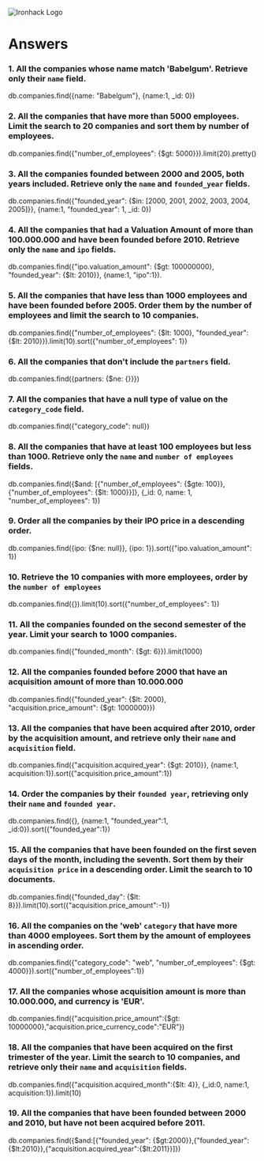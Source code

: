 ![Ironhack Logo](https://i.imgur.com/1QgrNNw.png)

# Answers

### 1. All the companies whose name match 'Babelgum'. Retrieve only their `name` field.
db.companies.find({name: "Babelgum"}, {name:1, _id: 0})

<!-- Your Code Goes Here -->

### 2. All the companies that have more than 5000 employees. Limit the search to 20 companies and sort them by **number of employees**.
db.companies.find({"number_of_employees": {$gt: 5000}}).limit(20).pretty()


<!-- Your Code Goes Here -->

### 3. All the companies founded between 2000 and 2005, both years included. Retrieve only the `name` and `founded_year` fields.
db.companies.find({"founded_year": {$in: [2000, 2001, 2002, 2003, 2004, 2005]}}, {name:1, "founded_year": 1, _id: 0})


<!-- Your Code Goes Here -->

### 4. All the companies that had a Valuation Amount of more than 100.000.000 and have been founded before 2010. Retrieve only the `name` and `ipo` fields.


db.companies.find({"ipo.valuation_amount": {$gt: 100000000}, "founded_year": {$lt: 2010}}, {name:1, "ipo":1}).

### 5. All the companies that have less than 1000 employees and have been founded before 2005. Order them by the number of employees and limit the search to 10 companies.
db.companies.find({"number_of_employees": {$lt: 1000}, "founded_year": {$lt: 2010}}).limit(10).sort({"number_of_employees": 1})

<!-- Your Code Goes Here -->

### 6. All the companies that don't include the `partners` field.

db.companies.find({partners: {$ne: {}}})

<!-- Your Code Goes Here -->

### 7. All the companies that have a null type of value on the `category_code` field.
db.companies.find({"category_code": null})

<!-- Your Code Goes Here -->

### 8. All the companies that have at least 100 employees but less than 1000. Retrieve only the `name` and `number of employees` fields.
db.companies.find({$and: [{"number_of_employees": {$gte: 100}}, {"number_of_employees": {$lt: 1000}}]}, {_id: 0, name: 1, "number_of_employees": 1})

<!-- Your Code Goes Here -->

### 9. Order all the companies by their IPO price in a descending order.
db.companies.find({ipo: {$ne: null}}, {ipo: 1}).sort({"ipo.valuation_amount": 1})


<!-- Your Code Goes Here -->

### 10. Retrieve the 10 companies with more employees, order by the `number of employees`

db.companies.find({}).limit(10).sort({"number_of_employees": 1})

<!-- Your Code Goes Here -->

### 11. All the companies founded on the second semester of the year. Limit your search to 1000 companies.
db.companies.find({"founded_month": {$gt: 6}}).limit(1000)


<!-- Your Code Goes Here -->

<!-- ### 12. All the companies that have been 'deadpooled' after the third year. -->

<!-- Your Code Goes Here -->

### 12. All the companies founded before 2000 that have an acquisition amount of more than 10.000.000

db.companies.find({"founded_year": {$lt: 2000}, "acquisition.price_amount": {$gt: 1000000}})<!-- Your Code Goes Here -->

### 13. All the companies that have been acquired after 2010, order by the acquisition amount, and retrieve only their `name` and `acquisition` field.

db.companies.find({"acquisition.acquired_year": {$gt: 2010}}, {name:1, acquisition:1}).sort({"acquisition.price_amount":1})<!-- Your Code Goes Here -->

### 14. Order the companies by their `founded year`, retrieving only their `name` and `founded year`.

db.companies.find({}, {name:1, "founded_year":1, _id:0}).sort({"founded_year":1})<!-- Your Code Goes Here -->

### 15. All the companies that have been founded on the first seven days of the month, including the seventh. Sort them by their `acquisition price` in a descending order. Limit the search to 10 documents.

db.companies.find({"founded_day": {$lt: 8}}).limit(10).sort({"acquisition.price_amount":-1})<!-- Your Code Goes Here -->

### 16. All the companies on the 'web' `category` that have more than 4000 employees. Sort them by the amount of employees in ascending order.

db.companies.find({"category_code": "web", "number_of_employees": {$gt: 4000}}).sort({"number_of_employees":1})<!-- Your Code Goes Here -->

### 17. All the companies whose acquisition amount is more than 10.000.000, and currency is 'EUR'.

db.companies.find({"acquisition.price_amount":{$gt: 10000000},"acquisition.price_currency_code":"EUR"})<!-- Your Code Goes Here -->

### 18. All the companies that have been acquired on the first trimester of the year. Limit the search to 10 companies, and retrieve only their `name` and `acquisition` fields.

db.companies.find({"acquisition.acquired_month":{$lt: 4}}, {_id:0, name:1, acquisition:1}).limit(10)<!-- Your Code Goes Here -->

### 19. All the companies that have been founded between 2000 and 2010, but have not been acquired before 2011.

db.companies.find({$and:[{"founded_year": {$gt:2000}},{"founded_year":{$lt:2010}},{"acquisition.acquired_year":{$lt:2011}}]})<!-- Your Code Goes Here -->
